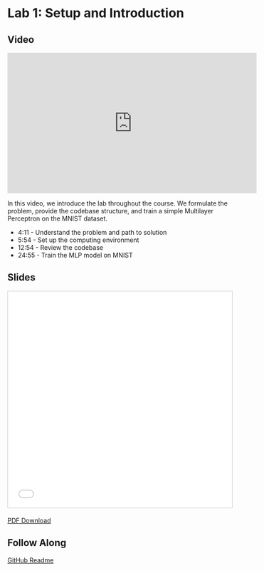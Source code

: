 # Lab 1: Setup and Introduction

## Video

<iframe width="560" height="315" src="https://www.youtube.com/embed/fkxD2A8GzYo" frameborder="0" allow="accelerometer; autoplay; clipboard-write; encrypted-media; gyroscope; picture-in-picture" allowfullscreen></iframe>

In this video, we introduce the lab throughout the course. We formulate the problem, provide the codebase structure, and train a simple Multilayer Perceptron on the MNIST dataset.

- 4:11 - Understand the problem and path to solution
- 5:54 - Set up the computing environment
- 12:54 - Review the codebase
- 24:55 - Train the MLP model on MNIST

## Slides

<iframe src="//www.slideshare.net/slideshow/embed_code/key/jr7isvbRYvOyRy" width="595" height="485" frameborder="0" marginwidth="0" marginheight="0" scrolling="no" style="border:1px solid #CCC; border-width:1px; margin-bottom:5px; max-width: 100%;" allowfullscreen> </iframe>

[PDF Download](https://www.google.com/url?q=https://drive.google.com/file/d/1mMIra-gpCN4b9AunghxWLLkSY-jAiYct/view?usp%3Dsharing&sa=D&source=editors&ust=1612217432583000&usg=AOvVaw2fx1qojwD2N1YP2a3Y7ECV)

## Follow Along

[GitHub Readme](https://www.google.com/url?q=https://github.com/full-stack-deep-learning/fsdl-text-recognizer-2021-labs/blob/main/lab1/readme.md)
